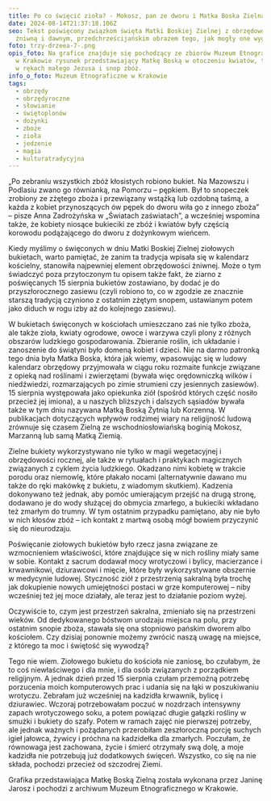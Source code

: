 ```yaml
---
title: Po co święcić zioła? - Mokosz, pan ze dworu i Matka Boska Zielna
date: 2024-08-14T21:37:18.106Z
seo: Tekst poświęcony związkom święta Matki Boskiej Zielnej z obrzędowością
  żniwną i dawnym, przedchrześcijańskim obrazem tego, jak mogły one wyglądać.
foto: trzy-drzeea-7-.png
opis_foto: Na grafice znajduje się pochodzący ze zbiorów Muzeum Etnograficznego
  w Krakowie rysunek przedstawiający Matkę Boską w otoczeniu kwiatów, trzymającą
  w rękach małego Jezusa i snop zbóż.
info_o_foto: Muzeum Etnograficzne w Krakowie
tags:
  - obrzędy
  - obrzędyroczne
  - słowianie
  - świętoplonów
  - dożynki
  - zboże
  - zioła
  - jedzenie
  - magia
  - kulturatradycyjna
---
```

„Po zebraniu wszystkich zbóż kłosistych robiono bukiet. Na Mazowszu i Podlasiu zwano go równianką, na Pomorzu – pępkiem. Był to snopeczek zrobiony ze zżętego zboża i przewiązany wstążką lub ozdobną taśmą, a każda z kobiet przynoszących ów pępek do dworu wiła go z innego zboża” – pisze Anna Zadrożyńska w „Światach zaświatach”, a wcześniej wspomina także, że kobiety  niosące bukieciki ze zbóż i kwiatów były częścią korowodu podążającego do dworu z dożynkowym wieńcem.


Kiedy myślimy o święconych w dniu Matki Boskiej Zielnej ziołowych bukietach, warto pamiętać, że zanim ta tradycja wpisała się w kalendarz kościelny, stanowiła najpewniej element obrzędowości żniwnej. Może o tym świadczyć poza przytoczonym tu opisem także fakt, że ziarno z poświęcanych 15 sierpnia bukietów zostawiano, by dodać je do przyszłorocznego zasiewu (czyli robiono to, co w zgodzie ze znacznie starszą tradycją czyniono z ostatnim zżętym snopem, ustawianym potem jako diduch w rogu izby aż do kolejnego zasiewu).


W bukietach święconych w kościołach umieszczano zaś nie tylko zboża, ale także zioła, kwiaty ogrodowe, owoce i warzywa czyli plony z różnych obszarów ludzkiego gospodarowania. Zbieranie roślin, ich układanie i zanoszenie do świątyni było domeną kobiet i dzieci. Nie na darmo patronką tego dnia była Matka Boska, która jak wiemy, wpasowując się w ludowy kalendarz obrzędowy przyjmowała w ciągu roku rozmaite funkcje związane z opieką nad roślinami i zwierzętami (bywała więc orędowniczką wilków i niedźwiedzi, rozmarzających po zimie strumieni czy jesiennych zasiewów). 15 sierpnia występowała jako opiekunka ziół (spośród których część nosiło przecież jej imiona), a u naszych bliższych i dalszych sąsiadów bywała także w tym dniu nazywana Matką Boską Żytnią lub Korzenną. W publikacjach dotyczących wpływów rodzimej wiary na religijność ludową zrównuje się czasem Zielną ze wschodniosłowiańską boginią Mokosz, Marzanną lub samą Matką Ziemią.


Zielne bukiety wykorzystywano nie tylko w magii wegetacyjnej i obrzędowości rocznej, ale także w rytuałach i praktykach magicznych związanych z cyklem życia ludzkiego. Okadzano nimi kobietę w trakcie porodu oraz niemowlę, które płakało nocami (alternatywnie dawano mu także do ręki makówkę z bukietu, z wiadomym skutkiem). Kadzenia dokonywano też jednak, aby pomóc umierającym przejść na drugą stronę, dodawano je do wody służącej do obmycia zmarłego, a bukieciki wkładano też zmarłym do trumny. W tym ostatnim przypadku pamiętano, aby nie było w nich kłosów zbóż – ich kontakt z martwą osobą mógł bowiem przyczynić się do nieurodzaju.


Poświęcanie ziołowych bukietów było rzecz jasna związane ze wzmocnieniem właściwości, które znajdujące się w nich rośliny miały same w sobie. Kontakt z sacrum dodawał mocy wrotyczowi i bylicy, macierzance i krwawnikowi, dziurawcowi i mięcie, które były wykorzystywane obszernie w medycynie ludowej. Styczność ziół z przestrzenią sakralną była trochę jak dokupienie nowych umiejętności postaci w grze komputerowej – niby wcześniej też jej moce działały, ale teraz jest to działanie poziom wyżej.


Oczywiście to, czym jest przestrzeń sakralna, zmieniało się na przestrzeni wieków. Od dedykowanego bóstwom urodzaju miejsca na polu, przy ostatnim snopie zboża, stawała się ona stopniowo pańskim dworem albo kościołem. Czy dzisiaj ponownie możemy zwrócić naszą uwagę na miejsce, z którego ta moc i świętość się wywodzą?


Tego nie wiem. Ziołowego bukietu do kościoła nie zaniosę, bo czułabym, że to coś niewłaściwego i dla mnie, i dla osób związanych z porządkiem religijnym. A jednak dzień przed 15 sierpnia czułam przemożną potrzebę porzucenia moich komputerowych prac i udania się na łąki w poszukiwaniu wrotyczu. Zebrałam już wcześniej na kadzidła krwawnik, bylicę i dziurawiec. Wczoraj potrzebowałam poczuć w nozdrzach intensywny zapach wrotyczowego soku, a potem powiązać długie gałązki rośliny w smużki i bukiety do szafy. Potem w ramach zajęć nie pierwszej potrzeby, ale jednak ważnych i pożądanych przerobiłam zeszłoroczną porcję suchych igieł jałowca, żywicy i próchna na kadzidełka dla zmarłych. Poczułam, że równowaga jest zachowana, życie i śmierć otrzymały swą dolę, a moje kadzidła nie potrzebują już dodatkowych święceń. Wszystko, co się na nie składa, pochodzi przecież od szczodrej Ziemi.



Grafika przedstawiająca Matkę Boską Zielną została wykonana przez Janinę Jarosz i pochodzi z  archiwum Muzeum Etnograficznego w Krakowie.